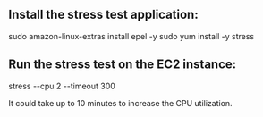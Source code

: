 ## Install the stress test application:

sudo amazon-linux-extras install epel -y
sudo yum install -y stress

## Run the stress test on the EC2 instance:

stress --cpu 2 --timeout 300

It could take up to 10 minutes to increase the CPU utilization.

